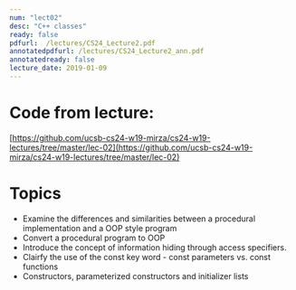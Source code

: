 ```yaml
---
num: "lect02"
desc: "C++ classes"
ready: false
pdfurl:  /lectures/CS24_Lecture2.pdf
annotatedpdfurl: /lectures/CS24_Lecture2_ann.pdf
annotatedready: false
lecture_date: 2019-01-09
---
```



# Code from lecture:

[https://github.com/ucsb-cs24-w19-mirza/cs24-w19-lectures/tree/master/lec-02](https://github.com/ucsb-cs24-w19-mirza/cs24-w19-lectures/tree/master/lec-02)

# Topics

* Examine the differences and similarities between a procedural implementation and a OOP style program  
* Convert a procedural program to OOP
* Introduce the concept of information hiding through access specifiers.
* Clairfy the use of the const key word - const parameters vs. const functions
* Constructors, parameterized constructors and initializer lists








